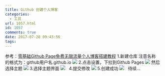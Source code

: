 ```yaml
---
title: Github 创建个人博客
categories:
  - 工具
url: 1057.html
id: 1057
comments: true
date: 2017-07-28 09:43:56
tags:
---
```


参考：[零基础Github Page免费无限流量个人博客搭建教程](http://blog.csdn.net/phenixyf/article/details/52514106) 1.新建仓库 注意名称的格式为：github用户名.github.io ![](http://www.le-more.com/wp-content/uploads/2017/07/github_web_0.png) 2.点击设置，下拉到Github Pages ![](http://www.le-more.com/wp-content/uploads/2017/07/github_web_1.png) 然后选择主题 ![](http://www.le-more.com/wp-content/uploads/2017/07/github_web_2.png) 3.选择主题界面 ![](http://www.le-more.com/wp-content/uploads/2017/07/github_web_3.png)   4.提交修改 ![](http://www.le-more.com/wp-content/uploads/2017/07/github_web_4.png) 5.创建成功 ![](http://www.le-more.com/wp-content/uploads/2017/07/github_web_5.png)   待续...